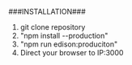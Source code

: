 ###INSTALLATION###
1. git clone repository
2. "npm install --production"
3. "npm run edison:produciton"
4. Direct your browser to IP:3000